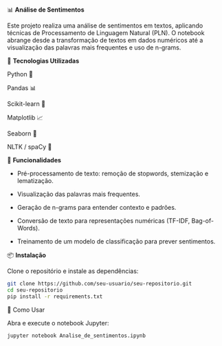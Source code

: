 📊 **Análise de Sentimentos**

Este projeto realiza uma análise de sentimentos em textos, aplicando técnicas de Processamento de Linguagem Natural (PLN). O notebook abrange desde a transformação de textos em dados numéricos até a visualização das palavras mais frequentes e uso de n-grams.

🚀 **Tecnologias Utilizadas**

Python 🐍

Pandas 📊

Scikit-learn 🤖

Matplotlib 📈

Seaborn 🎨

NLTK / spaCy 📝

📌 **Funcionalidades**

- Pré-processamento de texto: remoção de stopwords, stemização e lematização.

- Visualização das palavras mais frequentes.

- Geração de n-grams para entender contexto e padrões.

- Conversão de texto para representações numéricas (TF-IDF, Bag-of-Words).

- Treinamento de um modelo de classificação para prever sentimentos.

📦 **Instalação**

Clone o repositório e instale as dependências:
```bash
git clone https://github.com/seu-usuario/seu-repositorio.git
cd seu-repositorio
pip install -r requirements.txt
```

🔧 Como Usar

Abra e execute o notebook Jupyter:
```bash
jupyter notebook Analise_de_sentimentos.ipynb
```
